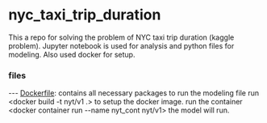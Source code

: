 # nyc_taxi_trip_duration
This a repo for solving the problem of NYC taxi trip duration (kaggle problem). 
Jupyter notebook is used for analysis and python files for modeling. 
Also used docker for setup.

### files 
  --- [Dockerfile]([docs/CONTRIBUTING.md](https://github.com/zynabsmaan/nyc_taxi_trip_duration/blob/main/Dockerfile)): contains all necessary packages to run the modeling file 
  run  <docker build -t nyt/v1 .> to setup the docker image.
  run the container <docker container run --name nyt_cont  nyt/v1> the model will run.




 
